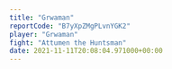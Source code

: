 ```yaml
---
title: "Grwaman"
reportCode: "B7yXpZMgPLvnYGK2"
player: "Grwaman"
fight: "Attumen the Huntsman"
date: 2021-11-11T20:08:04.971000+00:00
---
```

